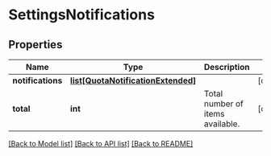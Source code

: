 # SettingsNotifications

## Properties
Name | Type | Description | Notes
------------ | ------------- | ------------- | -------------
**notifications** | [**list[QuotaNotificationExtended]**](QuotaNotificationExtended.md) |  | [optional] 
**total** | **int** | Total number of items available. | [optional] 

[[Back to Model list]](../README.md#documentation-for-models) [[Back to API list]](../README.md#documentation-for-api-endpoints) [[Back to README]](../README.md)


